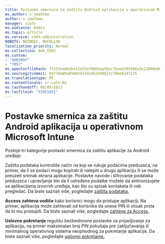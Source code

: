 ```yaml
---
title: Postavke smernica za zaštitu Android aplikacija u operativnom Microsoft Intune
ms.author: v-jmathew
author: v-jmathew
manager: scotv
ms.audience: Admin
ms.topic: article
ms.service: o365-administration
ROBOTS: NOINDEX, NOFOLLOW
localization_priority: Normal
ms.collection: Adm_O365
ms.custom:
- "9003997"
- "7057"
ms.openlocfilehash: ff253ad4b2ba12e25a786b5aa5bac76ae4765206a2e12880a0673ce5fcbf30c2
ms.sourcegitcommit: b5f7da89a650d2915dc652449623c78be6247175
ms.translationtype: MT
ms.contentlocale: sr-Latn-RS
ms.lasthandoff: 08/05/2021
ms.locfileid: "53951651"
---
```

# <a name="android-app-protection-policy-settings-in-microsoft-intune"></a>Postavke smernica za zaštitu Android aplikacija u operativnom Microsoft Intune

Postoje tri kategorije postavki smernica za zaštitu aplikacije za Android uređaje:

 Zaštita podataka kontroliše način na koji se rukuje podacima preduzeća, na primer, da li se podaci mogu kopirati ili nalepiti u drugu aplikaciju ili se može preuzeti snimak ekrana aplikacije. Postavke navode i šifrovanje podataka preduzeća i upravljanje tim da li određene podatke možete da sinhronizujete sa aplikacijama izvornih uređaja, kao što su spisak kontakata ili veb pregledač. Da biste saznali više, pogledajte [zaštita podataka.](https://go.microsoft.com/fwlink/?linkid=2135259)

**Access zahteva vodiče** kako korisnici mogu da pristupe aplikaciji. Na primer, aplikacija može zahtevati od korisnika da unese PIN ili otisak prsta da bi mu pristupili. Da biste saznali više, pogledajte [zahteve za Access.](https://go.microsoft.com/fwlink/?linkid=2135260)

**Uslovno pokretanje** regulišu bezbednosne postavke za prijavljivanje za aplikaciju, na primer maksimalan broj PIN pokušaja pre zaključavanja ili minimalnog operativnog sistema neophodnog za pokretanje aplikacije. Da biste saznali više, pogledajte [uslovno pokretanje.](https://go.microsoft.com/fwlink/?linkid=2135507)
